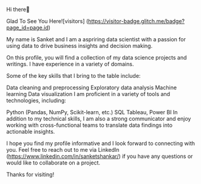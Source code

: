 
Hi there👋

Glad To See You Here![visitors] (https://visitor-badge.glitch.me/badge?page_id=page.id)



My name is Sanket and I am a aspriring data scientist with a passion for using data to drive business insights and decision making.

On this profile, you will find a collection of my data science projects and writings. I have experience in a variety of domains.

Some of the key skills that I bring to the table include:

Data cleaning and preprocessing
Exploratory data analysis
Machine learning
Data visualization
I am proficient in a variety of tools and technologies, including:

Python (Pandas, NumPy, Scikit-learn, etc.)
SQL
Tableau, Power BI
In addition to my technical skills, I am also a strong communicator and enjoy working with cross-functional teams to translate data findings into actionable insights.

I hope you find my profile informative and I look forward to connecting with you. Feel free to reach out to me via LinkedIn (https://www.linkedin.com/in/sanketshankar/) if you have any questions or would like to collaborate on a project.

Thanks for visiting!
